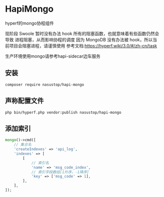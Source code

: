 # HapiMongo
hyperf的mongo协程组件

现阶段 Swoole 暂时没有办法 hook 所有的阻塞函数，也就意味着有些函数仍然会导致 进程阻塞，从而影响协程的调度
因为 MongoDB 没有办法被 hook，所以当前项目会阻塞进程，请谨慎使用
参考文档:https://hyperf.wiki/3.0/#/zh-cn/task

生产环境使用mongo请参考hapi-sidecar边车服务

## 安装
```shell
composer require nasustop/hapi-mongo
```

## 声称配置文件
```shell
php bin/hyperf.php vendor:publish nasustop/hapi-mongo
```

## 添加索引
```php
mongo()->cmd([
    // 集合名
    'createIndexes' => 'api_log',
    'indexes' => [
        [
            // 索引名
            'name' => 'msg_code_index',
            // 索引字段数组[1升序，-1降序]
            'key' => ['msg_code' => 1],
        ],
    ],
]);
```